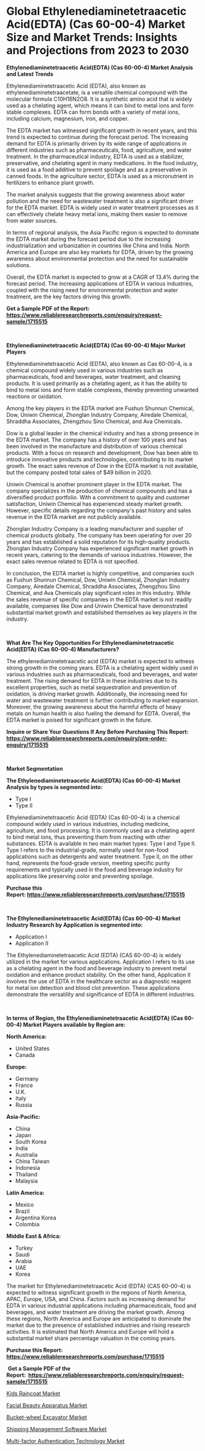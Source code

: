 <p><h1>Global Ethylenediaminetetraacetic Acid(EDTA) (Cas 60-00-4) Market Size and Market Trends: Insights and Projections from 2023 to 2030</h1></p><p><strong>Ethylenediaminetetraacetic Acid(EDTA) (Cas 60-00-4) Market Analysis and Latest Trends</strong></p>
<p><p>Ethylenediaminetetraacetic Acid (EDTA), also known as ethylenediaminetetraacetate, is a versatile chemical compound with the molecular formula C10H16N2O8. It is a synthetic amino acid that is widely used as a chelating agent, which means it can bind to metal ions and form stable complexes. EDTA can form bonds with a variety of metal ions, including calcium, magnesium, iron, and copper.</p><p>The EDTA market has witnessed significant growth in recent years, and this trend is expected to continue during the forecast period. The increasing demand for EDTA is primarily driven by its wide range of applications in different industries such as pharmaceuticals, food, agriculture, and water treatment. In the pharmaceutical industry, EDTA is used as a stabilizer, preservative, and chelating agent in many medications. In the food industry, it is used as a food additive to prevent spoilage and as a preservative in canned foods. In the agriculture sector, EDTA is used as a micronutrient in fertilizers to enhance plant growth.</p><p>The market analysis suggests that the growing awareness about water pollution and the need for wastewater treatment is also a significant driver for the EDTA market. EDTA is widely used in water treatment processes as it can effectively chelate heavy metal ions, making them easier to remove from water sources.</p><p>In terms of regional analysis, the Asia Pacific region is expected to dominate the EDTA market during the forecast period due to the increasing industrialization and urbanization in countries like China and India. North America and Europe are also key markets for EDTA, driven by the growing awareness about environmental protection and the need for sustainable solutions.</p><p>Overall, the EDTA market is expected to grow at a CAGR of 13.4% during the forecast period. The increasing applications of EDTA in various industries, coupled with the rising need for environmental protection and water treatment, are the key factors driving this growth.</p></p>
<p><strong>Get a Sample PDF of the Report:&nbsp; <a href="https://www.reliableresearchreports.com/enquiry/request-sample/1715515">https://www.reliableresearchreports.com/enquiry/request-sample/1715515</a></strong></p>
<p>&nbsp;</p>
<p><strong>Ethylenediaminetetraacetic Acid(EDTA) (Cas 60-00-4) Major Market Players</strong></p>
<p><p>Ethylenediaminetetraacetic Acid (EDTA), also known as Cas 60-00-4, is a chemical compound widely used in various industries such as pharmaceuticals, food and beverages, water treatment, and cleaning products. It is used primarily as a chelating agent, as it has the ability to bind to metal ions and form stable complexes, thereby preventing unwanted reactions or oxidation.</p><p>Among the key players in the EDTA market are Fushun Shunnun Chemical, Dow, Uniwin Chemical, Zhonglan Industry Company, Airedale Chemical, Shraddha Associates, Zhengzhou Sino Chemical, and Ava Chemicals.</p><p>Dow is a global leader in the chemical industry and has a strong presence in the EDTA market. The company has a history of over 100 years and has been involved in the manufacture and distribution of various chemical products. With a focus on research and development, Dow has been able to introduce innovative products and technologies, contributing to its market growth. The exact sales revenue of Dow in the EDTA market is not available, but the company posted total sales of $49 billion in 2020.</p><p>Uniwin Chemical is another prominent player in the EDTA market. The company specializes in the production of chemical compounds and has a diversified product portfolio. With a commitment to quality and customer satisfaction, Uniwin Chemical has experienced steady market growth. However, specific details regarding the company's past history and sales revenue in the EDTA market are not publicly available.</p><p>Zhonglan Industry Company is a leading manufacturer and supplier of chemical products globally. The company has been operating for over 20 years and has established a solid reputation for its high-quality products. Zhonglan Industry Company has experienced significant market growth in recent years, catering to the demands of various industries. However, the exact sales revenue related to EDTA is not specified.</p><p>In conclusion, the EDTA market is highly competitive, and companies such as Fushun Shunnun Chemical, Dow, Uniwin Chemical, Zhonglan Industry Company, Airedale Chemical, Shraddha Associates, Zhengzhou Sino Chemical, and Ava Chemicals play significant roles in this industry. While the sales revenue of specific companies in the EDTA market is not readily available, companies like Dow and Uniwin Chemical have demonstrated substantial market growth and established themselves as key players in the industry.</p></p>
<p>&nbsp;</p>
<p><strong>What Are The Key Opportunities For Ethylenediaminetetraacetic Acid(EDTA) (Cas 60-00-4) Manufacturers?</strong></p>
<p><p>The ethylenediaminetetraacetic acid (EDTA) market is expected to witness strong growth in the coming years. EDTA is a chelating agent widely used in various industries such as pharmaceuticals, food and beverages, and water treatment. The rising demand for EDTA in these industries due to its excellent properties, such as metal sequestration and prevention of oxidation, is driving market growth. Additionally, the increasing need for water and wastewater treatment is further contributing to market expansion. Moreover, the growing awareness about the harmful effects of heavy metals on human health is also fueling the demand for EDTA. Overall, the EDTA market is poised for significant growth in the future.</p></p>
<p><strong>Inquire or Share Your Questions If Any Before Purchasing This Report: <a href="https://www.reliableresearchreports.com/enquiry/pre-order-enquiry/1715515">https://www.reliableresearchreports.com/enquiry/pre-order-enquiry/1715515</a></strong></p>
<p>&nbsp;</p>
<p><strong>Market Segmentation</strong></p>
<p><strong>The Ethylenediaminetetraacetic Acid(EDTA) (Cas 60-00-4) Market Analysis by types is segmented into:</strong></p>
<p><ul><li>Type I</li><li>Type II</li></ul></p>
<p><p>Ethylenediaminetetraacetic Acid (EDTA) (Cas 60-00-4) is a chemical compound widely used in various industries, including medicine, agriculture, and food processing. It is commonly used as a chelating agent to bind metal ions, thus preventing them from reacting with other substances. EDTA is available in two main market types: Type I and Type II. Type I refers to the industrial-grade, normally used for non-food applications such as detergents and water treatment. Type II, on the other hand, represents the food-grade version, meeting specific purity requirements and typically used in the food and beverage industry for applications like preserving color and preventing spoilage.</p></p>
<p><strong>Purchase this Report:&nbsp;<a href="https://www.reliableresearchreports.com/purchase/1715515">https://www.reliableresearchreports.com/purchase/1715515</a></strong></p>
<p>&nbsp;</p>
<p><strong>The Ethylenediaminetetraacetic Acid(EDTA) (Cas 60-00-4) Market Industry Research by Application is segmented into:</strong></p>
<p><ul><li>Application I</li><li>Application II</li></ul></p>
<p><p>The Ethylenediaminetetraacetic Acid (EDTA) (CAS 60-00-4) is widely utilized in the market for various applications. Application I refers to its use as a chelating agent in the food and beverage industry to prevent metal oxidation and enhance product stability. On the other hand, Application II involves the use of EDTA in the healthcare sector as a diagnostic reagent for metal ion detection and blood clot prevention. These applications demonstrate the versatility and significance of EDTA in different industries.</p></p>
<p>&nbsp;</p>
<p><strong>In terms of Region, the Ethylenediaminetetraacetic Acid(EDTA) (Cas 60-00-4) Market Players available by Region are:</strong></p>
<p>
    <p> <strong> North America: </strong>
        <ul>
            <li>United States</li>
            <li>Canada</li>
        </ul>
        </p> 
    <p> <strong> Europe: </strong>
        <ul>
            <li>Germany</li>
            <li>France</li>
            <li>U.K.</li>
            <li>Italy</li>
            <li>Russia</li>
        </ul>
        </p> 
    <p> <strong> Asia-Pacific: </strong>
        <ul>
            <li>China</li>
            <li>Japan</li>
            <li>South Korea</li>
            <li>India</li>
            <li>Australia</li>
            <li>China Taiwan</li>
            <li>Indonesia</li>
            <li>Thailand</li>
            <li>Malaysia</li>
        </ul>
        </p> 
    <p> <strong> Latin America: </strong>
        <ul>
            <li>Mexico</li>
            <li>Brazil</li>
            <li>Argentina Korea</li>
            <li>Colombia</li>
        </ul>
        </p> 
    <p> <strong> Middle East & Africa: </strong>
        <ul>
            <li>Turkey</li>
            <li>Saudi</li>
            <li>Arabia</li>
            <li>UAE</li>
            <li>Korea</li>
        </ul>
    </p>
    </p>
<p><p>The market for Ethylenediaminetetraacetic Acid (EDTA) (CAS 60-00-4) is expected to witness significant growth in the regions of North America, APAC, Europe, USA, and China. Factors such as increasing demand for EDTA in various industrial applications including pharmaceuticals, food and beverages, and water treatment are driving the market growth. Among these regions, North America and Europe are anticipated to dominate the market due to the presence of established industries and rising research activities. It is estimated that North America and Europe will hold a substantial market share percentage valuation in the coming years.</p></p>
<p><strong>Purchase this Report: <a href="https://www.reliableresearchreports.com/purchase/1715515">https://www.reliableresearchreports.com/purchase/1715515</a></strong></p>
<p>&nbsp;<strong>Get a Sample PDF of the Report:&nbsp;&nbsp;<a href="https://www.reliableresearchreports.com/enquiry/request-sample/1715515">https://www.reliableresearchreports.com/enquiry/request-sample/1715515</a></strong></p>
<p><strong></strong></p>
<p><p><a href="https://medium.com/@thadnader/kids-raincoat-market-research-report-its-history-and-forecast-2023-to-2030-4c1358c1acdc">Kids Raincoat Market</a></p><p><a href="https://medium.com/@fredyconn/facial-beauty-apparatus-market-size-cagr-trends-2024-2030-2812f1f43a48">Facial Beauty Apparatus Market</a></p><p><a href="https://medium.com/@amyjacobi1918/bucket-wheel-excavator-market-size-reveals-the-best-marketing-channels-in-global-industry-69fbf96fa079">Bucket-wheel Excavator Market</a></p><p><a href="https://medium.com/@raygrimes1999/shipping-management-software-market-research-report-its-history-and-forecast-2023-to-2030-06ef8dc0a7a0">Shipping Management Software Market</a></p><p><a href="https://medium.com/@mayrussel1912/multi-factor-authentication-technology-market-competitive-analysis-market-trends-and-forecast-to-5c483c8b9b75">Multi-factor Authentication Technology Market</a></p></p>